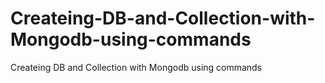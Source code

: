 # Createing-DB-and-Collection-with-Mongodb-using-commands
Createing DB and Collection with Mongodb using commands
